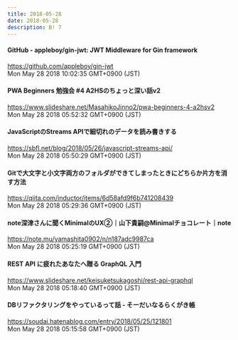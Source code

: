 ```yaml
---
title: 2018-05-28
date: 2018-05-28
description: B! 7
---
```


#### GitHub - appleboy/gin-jwt: JWT Middleware for Gin framework
https://github.com/appleboy/gin-jwt<br>
Mon May 28 2018 10:02:35 GMT+0900 (JST)<br>


#### PWA Beginners 勉強会 #4 A2HSのちょっと深い話v2
https://www.slideshare.net/MasahikoJinno2/pwa-beginners-4-a2hsv2<br>
Mon May 28 2018 05:52:32 GMT+0900 (JST)<br>


#### JavaScriptのStreams APIで細切れのデータを読み書きする
https://sbfl.net/blog/2018/05/26/javascript-streams-api/<br>
Mon May 28 2018 05:50:29 GMT+0900 (JST)<br>


#### Gitで大文字と小文字両方のフォルダができてしまったときにどちらか片方を消す方法
https://qiita.com/inductor/items/6d58afd9f6b741208439<br>
Mon May 28 2018 05:29:36 GMT+0900 (JST)<br>


#### note深津さんに聞くMinimalのUX➁｜山下貴嗣@Minimalチョコレート｜note
https://note.mu/yamashita0902/n/n187adc9987ca<br>
Mon May 28 2018 05:25:19 GMT+0900 (JST)<br>


#### REST API に疲れたあなたへ贈る GraphQL 入門
https://www.slideshare.net/keisuketsukagoshi/rest-api-graphql<br>
Mon May 28 2018 05:18:40 GMT+0900 (JST)<br>


#### DBリファクタリングをやっているって話 - そーだいなるらくがき帳
https://soudai.hatenablog.com/entry/2018/05/25/121801<br>
Mon May 28 2018 05:15:58 GMT+0900 (JST)<br>


